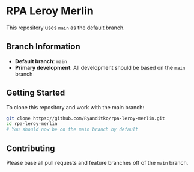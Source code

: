 # RPA Leroy Merlin

This repository uses `main` as the default branch.

## Branch Information

- **Default branch**: `main`
- **Primary development**: All development should be based on the `main` branch

## Getting Started

To clone this repository and work with the main branch:

```bash
git clone https://github.com/Ryanditko/rpa-leroy-merlin.git
cd rpa-leroy-merlin
# You should now be on the main branch by default
```

## Contributing

Please base all pull requests and feature branches off of the `main` branch.